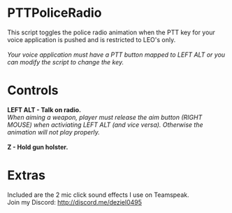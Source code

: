 # PTTPoliceRadio
This script toggles the police radio animation when the PTT key for your voice application is pushed and is restricted to LEO's only.
<br><br>
*Your voice application must have a PTT button mapped to LEFT ALT or you can modify the script to change the key.*
<br>
# Controls
**LEFT ALT - Talk on radio.**
<br>
*When aiming a weapon, player must release the aim button (RIGHT MOUSE) when activiating LEFT ALT (and vice versa). Otherwise the animation will not play properly.*
<br><br>
**Z - Hold gun holster.**
# Extras
Included are the 2 mic click sound effects I use on Teamspeak.
<br>
Join my Discord: http://discord.me/deziel0495
